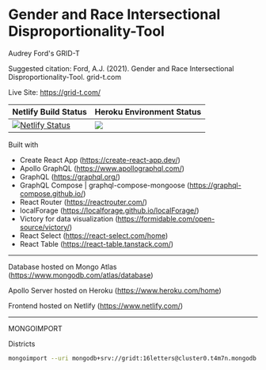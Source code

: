# Gender and Race Intersectional Disproportionality-Tool

Audrey Ford's GRID-T

Suggested citation: Ford, A.J. (2021). Gender and Race Intersectional Disproportionality-Tool. grid-t.com

Live Site: https://grid-t.com/

| Netlify Build Status  | Heroku Environment Status |
| ------------- | ------------- |
| [![Netlify Status](https://api.netlify.com/api/v1/badges/e86b99c3-8e6c-4886-b30d-c427cd968e51/deploy-status)](https://app.netlify.com/sites/priceless-wilson-fee0d4/deploys)  | ![](https://heroku-status-badges.herokuapp.com/gridt-apollo)  |

Built with
- Create React App (https://create-react-app.dev/)
- Apollo GraphQL (https://www.apollographql.com/)
- GraphQL (https://graphql.org/)
- GraphQL Compose | graphql-compose-mongoose (https://graphql-compose.github.io/)
- React Router (https://reactrouter.com/)
- localForage (https://localforage.github.io/localForage/)
- Victory for data visualization (https://formidable.com/open-source/victory/)
- React Select (https://react-select.com/home)
- React Table (https://react-table.tanstack.com/)

----

Database hosted on Mongo Atlas (https://www.mongodb.com/atlas/database)

Apollo Server hosted on Heroku (https://www.heroku.com/home)

Frontend hosted on Netlify (https://www.netlify.com/)

----

MONGOIMPORT

Districts
```bash
mongoimport --uri mongodb+srv://gridt:16letters@cluster0.t4m7n.mongodb.net/gridt --drop --collection districts --type csv --file ~/dev/gridt/server/db/seedData/districts.csv --columnsHaveTypes --fields "LEA_STATE.string(), LEA_STATE_NAME.string(), LEAID.string(), LEA_NAME.string(), LEA_ADDRESS.string(), LEA_CITY.string(), LEA_ZIP.string(), CJJ.string(), LEA_ENR.auto(), LEA_ENR_NONLEAFAC.auto(), LEA_SCHOOLS.auto()"
```
